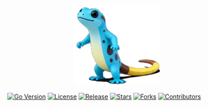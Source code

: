 <p align="center">
    <a>
        <img width="200" alt="icon err" src="public/Gecko.png">
    </a>
</p>

[![Go Version](https://img.shields.io/github/go-mod/go-version/GavinHaydy/Gecko)](https://go.dev/)
[![License](https://img.shields.io/github/license/GavinHaydy/GavinKit)](https://www.apache.org/licenses/LICENSE-2.0)
[![Release](https://img.shields.io/github/v/release/GavinHaydy/GavinKit)](https://github.com/GavinHaydy/GavinKit/releases)
[![Stars](https://img.shields.io/github/stars/GavinHaydy/GavinKit?style=social)](https://github.com/GavinHaydy/GavinKit/stargazers)
[![Forks](https://img.shields.io/github/forks/GavinHaydy/GavinKit?style=social)](https://github.com/GavinHaydy/GavinKit/network/members)
[![Contributors](https://img.shields.io/github/contributors/GavinHaydy/Gecko)](https://github.com/GavinHaydy/GavinKit/graphs/contributors)